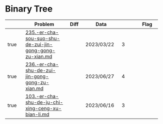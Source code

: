 # Binary Tree



<table><thead><tr><th width="73" data-type="checkbox"> </th><th width="259">Problem</th><th width="74" data-type="select">Diff</th><th width="124">Data</th><th width="110" data-type="rating" data-max="5"></th><th width="104">Flag</th></tr></thead><tbody><tr><td>true</td><td><a data-mention href="235.-er-cha-sou-suo-shu-de-zui-jin-gong-gong-zu-xian.md">235.-er-cha-sou-suo-shu-de-zui-jin-gong-gong-zu-xian.md</a></td><td></td><td>2023/03/22</td><td>3</td><td></td></tr><tr><td>true</td><td><a data-mention href="236.-er-cha-shu-de-zui-jin-gong-gong-zu-xian.md">236.-er-cha-shu-de-zui-jin-gong-gong-zu-xian.md</a></td><td></td><td>2023/06/27</td><td>4</td><td></td></tr><tr><td>true</td><td><a data-mention href="103.-er-cha-shu-de-ju-chi-xing-ceng-xu-bian-li.md">103.-er-cha-shu-de-ju-chi-xing-ceng-xu-bian-li.md</a></td><td></td><td>2023/06/16</td><td>3</td><td></td></tr></tbody></table>
